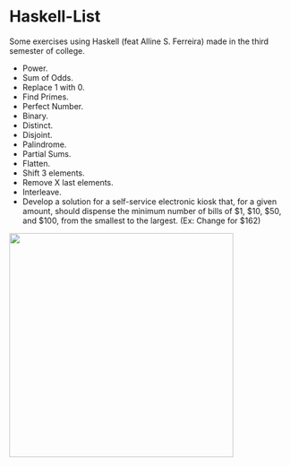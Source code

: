 # Haskell-List
Some exercises using Haskell (feat Alline S. Ferreira) made in the third semester of college. 

* Power.
* Sum of Odds.
* Replace 1 with 0.
* Find Primes.
* Perfect Number.
* Binary.
* Distinct.
* Disjoint.
* Palindrome.
* Partial Sums.
* Flatten.
* Shift 3 elements.
* Remove X last elements.
* Interleave.
* Develop a solution for a self-service electronic kiosk that, for a given amount, should dispense the minimum number of bills of $1, $10, $50, and $100, from the smallest to the largest. (Ex: Change for $162)

<img src="https://github.com/MullerPenaforte/Haskell-List/assets/129807601/69371bfe-9fa8-4f27-afaf-642e1c18df23" width="400">

